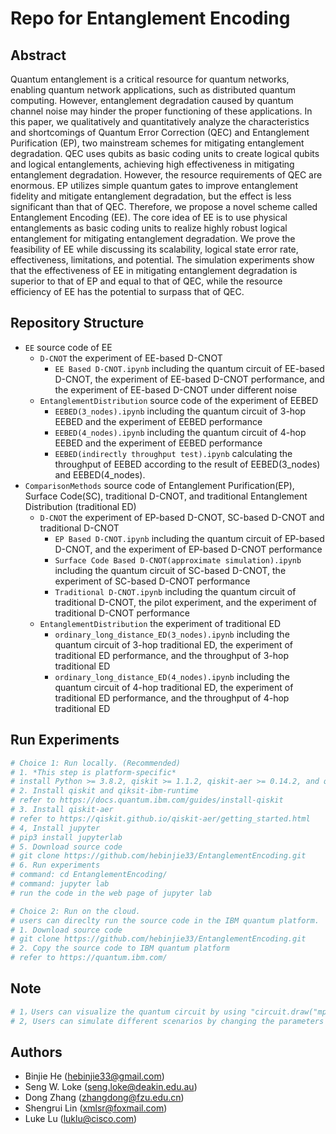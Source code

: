 # Repo for Entanglement Encoding
## Abstract
Quantum entanglement is a critical resource for quantum networks, enabling quantum network applications, such as distributed quantum computing. However, entanglement degradation caused by quantum channel noise may hinder the proper functioning of these applications. In this paper, we qualitatively and quantitatively analyze the characteristics and shortcomings of Quantum Error Correction (QEC) and Entanglement Purification (EP), two mainstream schemes for mitigating entanglement degradation. QEC uses qubits as basic coding units to create logical qubits and logical entanglements, achieving high effectiveness in mitigating entanglement degradation. However, the resource requirements of QEC are enormous. EP utilizes simple quantum gates to improve entanglement fidelity and mitigate entanglement degradation, but the effect is less significant than that of QEC. Therefore, we propose a novel scheme called Entanglement Encoding (EE). The core idea of EE is to use physical entanglements as basic coding units to realize highly robust logical entanglement for mitigating entanglement degradation. We prove the feasibility of EE while discussing its scalability, logical state error rate, effectiveness, limitations, and potential. The simulation experiments show that the effectiveness of EE in mitigating entanglement degradation is superior to that of EP and equal to that of QEC, while the resource efficiency of EE has the potential to surpass that of QEC.
## Repository Structure
- `EE`                   source code of EE
	+ `D-CNOT`  the experiment of EE-based D-CNOT
		* `EE Based D-CNOT.ipynb` including the quantum circuit of EE-based D-CNOT, the experiment of EE-based D-CNOT performance, and the experiment of EE-based D-CNOT under different noise
	+ `EntanglementDistribution` source code of the experiment of EEBED
		* `EEBED(3_nodes).ipynb` including the quantum circuit of 3-hop EEBED and the experiment of EEBED performance
		* `EEBED(4_nodes).ipynb` including the quantum circuit of 4-hop EEBED and the experiment of EEBED performance
		* `EEBED(indirectly throughput test).ipynb` calculating the throughput of EEBED according to the result of EEBED(3_nodes) and EEBED(4_nodes).
- `ComparisonMethods`          source code of Entanglement Purification(EP), Surface Code(SC), traditional D-CNOT, and traditional Entanglement Distribution (traditional ED)
	+ `D-CNOT` the experiment of EP-based D-CNOT, SC-based D-CNOT and traditional D-CNOT
		* `EP Based D-CNOT.ipynb` including the quantum circuit of EP-based D-CNOT, and the experiment of EP-based D-CNOT performance
		* `Surface Code Based D-CNOT(approximate simulation).ipynb` including the quantum circuit of SC-based D-CNOT, the experiment of SC-based D-CNOT performance
		* `Traditional D-CNOT.ipynb` including the quantum circuit of traditional D-CNOT, the pilot experiment, and the experiment of traditional D-CNOT performance
	+ `EntanglementDistribution` the experiment of traditional ED
		* `ordinary_long_distance_ED(3_nodes).ipynb` including the quantum circuit of 3-hop traditional ED, the experiment of traditional ED performance, and the throughput of 3-hop traditional ED
		* `ordinary_long_distance_ED(4_nodes).ipynb` including the quantum circuit of 4-hop traditional ED, the experiment of traditional ED performance, and the throughput of 4-hop traditional ED
## Run Experiments
```bash
# Choice 1: Run locally. (Recommended)
# 1. *This step is platform-specific* 
# install Python >= 3.8.2, qiskit >= 1.1.2, qiskit-aer >= 0.14.2, and qiskit-ibm-runtime >= 0.27.0
# 2. Install qiskit and qiksit-ibm-runtime
# refer to https://docs.quantum.ibm.com/guides/install-qiskit
# 3. Install qiskit-aer
# refer to https://qiskit.github.io/qiskit-aer/getting_started.html
# 4, Install jupyter
# pip3 install jupyterlab
# 5. Download source code
# git clone https://github.com/hebinjie33/EntanglementEncoding.git
# 6. Run experiments
# command: cd EntanglementEncoding/
# command: jupyter lab
# run the code in the web page of jupyter lab

# Choice 2: Run on the cloud.
# users can direclty run the source code in the IBM quantum platform.
# 1. Download source code
# git clone https://github.com/hebinjie33/EntanglementEncoding.git
# 2. Copy the source code to IBM quantum platform 
# refer to https://quantum.ibm.com/
```
## Note
```bash
# 1，Users can visualize the quantum circuit by using "circuit.draw("mpl")".
# 2, Users can simulate different scenarios by changing the parameters according to the code annotation, such as scenarios A, B, and C described in the paper.
```
## Authors
- Binjie He (hebinjie33@gmail.com)
- Seng W. Loke (seng.loke@deakin.edu.au)
- Dong Zhang (zhangdong@fzu.edu.cn) 
- Shengrui Lin (xmlsr@foxmail.com)
- Luke Lu (luklu@cisco.com)

